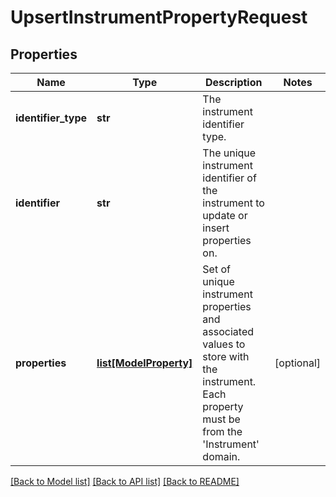 # UpsertInstrumentPropertyRequest


## Properties
Name | Type | Description | Notes
------------ | ------------- | ------------- | -------------
**identifier_type** | **str** | The instrument identifier type. | 
**identifier** | **str** | The unique instrument identifier of the instrument to update or insert properties on. | 
**properties** | [**list[ModelProperty]**](ModelProperty.md) | Set of unique instrument properties and associated values to store with the instrument. Each property must be from the &#39;Instrument&#39; domain. | [optional] 

[[Back to Model list]](../README.md#documentation-for-models) [[Back to API list]](../README.md#documentation-for-api-endpoints) [[Back to README]](../README.md)


